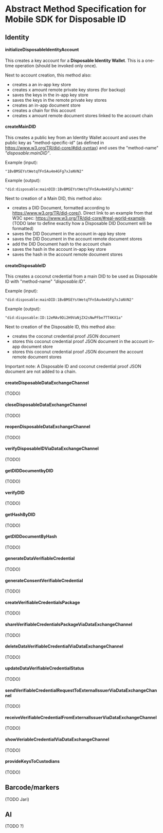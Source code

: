 # Abstract Method Specification for Mobile SDK for Disposable ID

## Identity

#### initializeDisposableIdentityAccount

This creates a key account for a **Disposable Identity Wallet**.
This is a one-time operation (should be invoked only once).

Next to account creation, this method also:
* creates a an in-app key store
* creates x amount remote private key stores (for backup)
* saves the keys in the in-app key store
* saves the keys in the remote private key stores
* creates an in-app document store
* creates a chain for this account
* creates x amount remote document stores linked to the account chain

#### createMainDID

This creates a public key from an Identity Wallet account and uses the public key as "method-specific-id" (as defined in https://www.w3.org/TR/did-core/#did-syntax) and uses the "method-name" *"disposable:mainDID"*.

Example (input):
```
"1BvBMSEYstWetqTFn5Au4m4GFg7xJaNVN2"
```
Example (output):
```
"did:disposable:mainDID:1BvBMSEYstWetqTFn5Au4m4GFg7xJaNVN2"
```
Next to creation of a Main DID, this method also:
* creates a DID Document, formatted according to https://www.w3.org/TR/did-core/). Direct link to an example from that W3C spec: https://www.w3.org/TR/did-core/#real-world-example. (TODO later to define exactly how a Disposable DID Document will be formatted)
* saves the DID Document in the account in-app key store
* saves the DID Document in the account remote document stores
* add the DID Document hash to the account chain
* saves the hash in the account in-app key store
* saves the hash in the account remote document stores

#### createDisposableID

This creates a coconut credential from a main DID to be used as Disposable ID with  "method-name" *"disposable:ID"*.

Example (input):
```
"did:disposable:mainDID:1BvBMSEYstWetqTFn5Au4m4GFg7xJaNVN2"
```
Example (output):
```
"did:disposable:ID:12eMAv9Di2H9VaNjZX2sNwPFbe7TT4KX1a"
```
Next to creation of the Disposable ID, this method also:
* creates the coconut credential proof JSON document
* stores this coconut credential proof JSON document in the account in-app document store
* stores this coconut credential proof JSON document the account remote document stores

Important note: A Disposable ID and coconut credential proof JSON document are not added to a chain.

#### createDisposableDataExchangeChannel
(TODO)
#### closeDisposableDataExchangeChannel
(TODO)
#### reopenDisposableDataExchangeChannel
(TODO)

#### verifyDisposableIDViaDataExchangeChannel
(TODO)

#### getDIDDocumentbyDID
(TODO)
#### verifyDID
(TODO)
#### getHashByDID
(TODO)
#### getDIDDocumentByHash
(TODO)



#### generateDataVerifiableCredential
(TODO)
#### generateConsentVerifiableCredential
(TODO)
#### createVerifiableCredentialsPackage
(TODO)
#### shareVerifiableCredentialsPackageViaDataExchangeChannel
(TODO)
#### deleteDataVerifiableCredentialViaDataExchangeChannel
(TODO)
#### updateDataVerifiableCredentialStatus
(TODO)

#### sendVerifiableCredentialRequestToExternalIssuerViaDataExchangeChannel
(TODO)
#### receiveVerifiableCredentialFromExternalIssuerViaDataExchangeChannel
(TODO)
#### showVeriableCredentialViaDataExchangeChannel
(TODO)

#### provideKeysToCustodians
(TODO)


## Barcode/markers
(TODO Jari)

## AI
(TODO ?)
